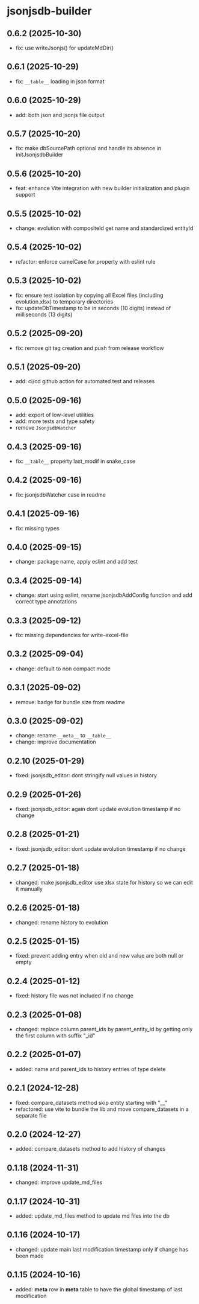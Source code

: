 # jsonjsdb-builder

## 0.6.2 (2025-10-30)

- fix: use writeJsonjs() for updateMdDir()

## 0.6.1 (2025-10-29)

- fix: `__table__` loading in json format

## 0.6.0 (2025-10-29)

- add: both json and jsonjs file output

## 0.5.7 (2025-10-20)

- fix: make dbSourcePath optional and handle its absence in initJsonjsdbBuilder

## 0.5.6 (2025-10-20)

- feat: enhance Vite integration with new builder initialization and plugin support

## 0.5.5 (2025-10-02)

- change: evolution with compositeId get name and standardized entityId

## 0.5.4 (2025-10-02)

- refactor: enforce camelCase for property with eslint rule

## 0.5.3 (2025-10-02)

- fix: ensure test isolation by copying all Excel files (including evolution.xlsx) to temporary directories
- fix: updateDbTimestamp to be in seconds (10 digits) instead of milliseconds (13 digits)

## 0.5.2 (2025-09-20)

- fix: remove git tag creation and push from release workflow

## 0.5.1 (2025-09-20)

- add: ci/cd github action for automated test and releases

## 0.5.0 (2025-09-16)

- add: export of low-level utilities
- add: more tests and type safety
- remove `JsonjsdbWatcher`

## 0.4.3 (2025-09-16)

- fix: `__table__` property last_modif in snake_case

## 0.4.2 (2025-09-16)

- fix: jsonjsdbWatcher case in readme

## 0.4.1 (2025-09-16)

- fix: missing types

## 0.4.0 (2025-09-15)

- change: package name, apply eslint and add test

## 0.3.4 (2025-09-14)

- change: start using eslint, rename jsonjsdbAddConfig function and add correct type annotations

## 0.3.3 (2025-09-12)

- fix: missing dependencies for write-excel-file

## 0.3.2 (2025-09-04)

- change: default to non compact mode

## 0.3.1 (2025-09-02)

- remove: badge for bundle size from readme

## 0.3.0 (2025-09-02)

- change: rename `__meta__` to `__table__`
- change: improve documentation

## 0.2.10 (2025-01-29)

- fixed: jsonjsdb_editor: dont stringify null values in history

## 0.2.9 (2025-01-26)

- fixed: jsonjsdb_editor: again dont update evolution timestamp if no change

## 0.2.8 (2025-01-21)

- fixed: jsonjsdb_editor: dont update evolution timestamp if no change

## 0.2.7 (2025-01-18)

- changed: make jsonjsdb_editor use xlsx state for history so we can edit it manually

## 0.2.6 (2025-01-18)

- changed: rename history to evolution

## 0.2.5 (2025-01-15)

- fixed: prevent adding entry when old and new value are both null or empty

## 0.2.4 (2025-01-12)

- fixed: history file was not included if no change

## 0.2.3 (2025-01-08)

- changed: replace column parent_ids by parent_entity_id by getting only the first column with suffix "\_id"

## 0.2.2 (2025-01-07)

- added: name and parent_ids to history entries of type delete

## 0.2.1 (2024-12-28)

- fixed: compare_datasets method skip entity starting with "\_\_"
- refactored: use vite to bundle the lib and move compare_datasets in a separate file

## 0.2.0 (2024-12-27)

- added: compare_datasets method to add history of changes

## 0.1.18 (2024-11-31)

- changed: improve update_md_files

## 0.1.17 (2024-10-31)

- added: update_md_files method to update md files into the db

## 0.1.16 (2024-10-17)

- changed: update main last modification timestamp only if change has been made

## 0.1.15 (2024-10-16)

- added: **meta** row in **meta** table to have the global timestamp of last modification
